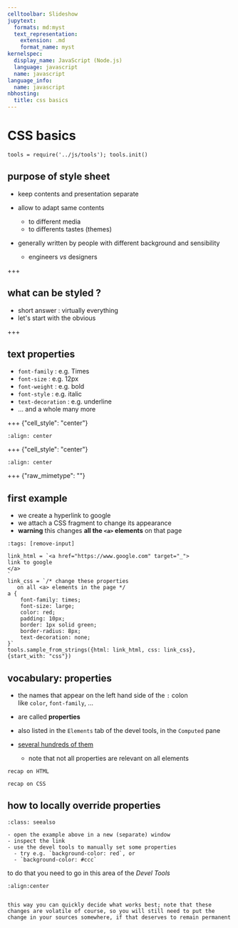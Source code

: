 ```yaml
---
celltoolbar: Slideshow
jupytext:
  formats: md:myst
  text_representation:
    extension: .md
    format_name: myst
kernelspec:
  display_name: JavaScript (Node.js)
  language: javascript
  name: javascript
language_info:
  name: javascript
nbhosting:
  title: css basics
---
```


# CSS basics

```{code-cell}
tools = require('../js/tools'); tools.init()
```

## purpose of style sheet

* keep contents and presentation separate
* allow to adapt same contents
  * to different media
  * to differents tastes (themes)
* generally written by people with different background and sensibility

  * engineers *vs* designers

+++

## what can be styled ?

* short answer : virtually everything
* let's start with the obvious

+++

## text properties

* `font-family` : e.g. Times
* `font-size` : e.g. 12px
* `font-weight` : e.g. bold
* `font-style` : e.g. italic
* `text-decoration` : e.g. underline
* … and a whole many more

+++ {"cell_style": "center"}

```{image} media/list-properties-all.png
:align: center
```

+++ {"cell_style": "center"}

```{image} media/list-properties-filtered.png
:align: center
```

+++ {"raw_mimetype": ""}

## first example

* we create a hyperlink to google
* we attach a CSS fragment to change its appearance
* **warning** this changes **all the `<a>` elements** on that page

```{code-cell}
:tags: [remove-input]

link_html = `<a href="https://www.google.com" target="_">
link to google
</a>
`
link_css = `/* change these properties
   on all <a> elements in the page */
a {
    font-family: times;
    font-size: large;
    color: red;
    padding: 10px;
    border: 1px solid green;
    border-radius: 8px;
    text-decoration: none;
}`
tools.sample_from_strings({html: link_html, css: link_css}, {start_with: "css"})
```

## vocabulary: properties

* the names that appear on the left hand side of the `:` colon   
  like `color`, `font-family`, …

* are called **properties**
* also listed in the `Elements` tab of the devel tools,  in the `Computed` pane
* [several hundreds of them](https://css-tricks.com/how-many-css-properties-are-there/)
  * note that not all properties are relevant on all elements

```{figure} media/vocabulary-html.svg
recap on HTML
```

```{figure} media/vocabulary-css.svg
recap on CSS
```

## how to locally override properties

````{admonition} practice
:class: seealso

- open the example above in a new (separate) window
- inspect the link
- use the devel tools to manually set some properties
  - try e.g. `background-color: red`, or
  - `background-color: #ccc`
````

to do that you need to go in this area of the *Devel Tools*
```{image} media/override-properties.png
:align:center
```

````{admonition} volatile changes

this way you can quickly decide what works best; note that these changes are volatile of course, so you will still need to put the change in your sources somewhere, if that deserves to remain permanent
````
